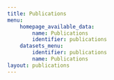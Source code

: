 ```yaml
---
title: Publications
menu:
    homepage_available_data:
        name: Publications
        identifier: publications
    datasets_menu:
        identifier: publications
        name: Publications
layout: publications
---
```


